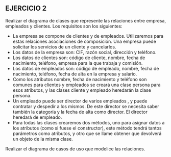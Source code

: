 ## EJERCICIO 2

Realizar el diagrama de clases que represente las relaciones entre
empresa, empleados y clientes. Los requisitos son los siguientes:

- La empresa se compone de clientes y de empleados. Utilizaremos para estas relaciones asociaciones de composición. Una empresa puede solicitar los servicios de un cliente y cancelarlos.
- Los datos de la empresa son: CIF, razón social, dirección y teléfono.
- Los datos de clientes son: código de cliente, nombre, fecha de nacimiento, teléfono, empresa para la que trabaja y comisión. 
- Los datos de empleados son: código de empleado, nombre, fecha de nacimiento, teléfono, fecha de alta en la empresa y salario.
- Como los atributos nombre, fecha de nacimiento y teléfono son comunes para clientes y empleados se creará una clase persona para esos atributos, y las clases cliente y empleado heredarán la clase persona.
- Un empleado puede ser director de varios empleados , y puede contratar y despedir a los mismos. De este director se necesita saber también la categoría y la fecha de alta como director. El director heredará de empleado.
- Para todas las clases crearemos dos métodos, uno para asignar datos a los atributos (como si fuese el constructor), este método tendrá tantos parámetros como atributos, y otro que se llame obtener que devolverá un objeto de la misma clase.

Realizar el diagrama de casos de uso que modelice las relaciones.
